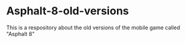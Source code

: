 # Asphalt-8-old-versions
This is a respository about the old versions of the mobile game called "Asphalt 8"
